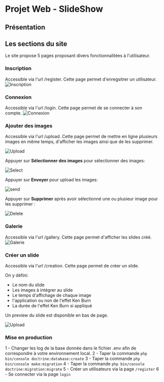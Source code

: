 # Projet Web - SlideShow

## Présentation

## Les sections du site
Le site propose 5 pages proposant divers fonctionnalitées à l'utilisateur.

### Inscription
Accessible via l'url /register.
Cette page permet d'enregsitrer un utilisateur.
![Inscription](https://i.ibb.co/DpbSpCn/inscription.png "Inscription")

### Connexion
Accessible via l'url /login.
Cette page permet de se connecter à son compte.
![Connexion](https://i.ibb.co/KLyb8Ld/connexion.png "Connexion")

### Ajouter des images
Accessible via l'url /upload.
Cette page permet de mettre en ligne plusieurs images en même temps, d'afficher les images ainsi que de les supprimer.

![Upload](https://i.ibb.co/K5jw5mH/del.png)

Appuyer sur **Sélectionner des images** pour sélectionner des images:

![Select](https://i.ibb.co/r2CK6yx/select.png)

Appuyer sur **Envoyer** pour upload les images:

![send](https://i.ibb.co/DkzG5fN/envoyer.png)

Appuyer sur **Supprimer** après avoir sélectionné une ou plusieur image pour les supprimer :

![Delete](https://i.ibb.co/K5jw5mH/del.png)

### Galerie
Accessible via l'url /gallery.
Cette page permet d'afficher les slides créé.
![Galerie](https://i.ibb.co/cNsrrQB/liste-slide.png "Galerie")

### Créer un slide
Accessible via l'url /creation.
Cette page permet de créer un slide.

On y défini:
- Le nom du slide
- Les images à intégrer au slide
- Le temps d'affichage de chaque image
- l'application ou non de l'effet Ken Burn
- La durée de l'effet Ken Burn si appliqué

Un preview du slide est disponible en bas de page.

![Upload](https://i.ibb.co/D5nhNQz/sddssdsdsdsdsd.gif "Upload")

### Mise en production

1 - Changer les log de la base donnée dans le fichier .env afin de correspondre à votre environnement local.
2 - Taper la commande `php bin/console doctrine:database:create`
3 - Taper la commande `php bin/console make:migration`
4 - Taper la commande `php bin/console doctrine:migration:migrate`
5 - Créer un utilisateurs via la page `/register`
6 - Se connecter via la page `login`
